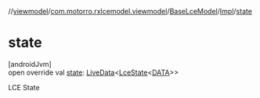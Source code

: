 //[viewmodel](../../../../index.md)/[com.motorro.rxlcemodel.viewmodel](../../index.md)/[BaseLceModel](../index.md)/[Impl](index.md)/[state](state.md)

# state

[androidJvm]\
open override val [state](state.md): [LiveData](https://developer.android.com/reference/kotlin/androidx/lifecycle/LiveData.html)&lt;[LceState](../../../../../base/base/com.motorro.rxlcemodel.base/-lce-state/index.md)&lt;[DATA](index.md)&gt;&gt;

LCE State

